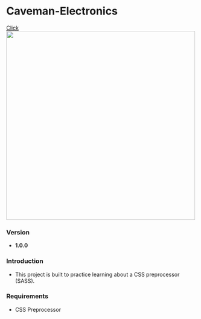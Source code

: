 <h1>Caveman-Electronics</h1> <a href="https://santichoks.github.io/Caveman-Electronics/">Click</a>

<img src="https://github.com/santichoks/Caveman-Electronics/blob/main/img/demo.gif?raw=true" height="500"/>

<h3>Version</h3>
<ul>
    <li><strong>1.0.0</strong></li>
</ul>

<h3>Introduction</h3>
<ul>
    <li>This project is built to practice learning about a CSS preprocessor (SASS).</li>
</ul>

<h3>Requirements</h3>
<ul>
    <li>CSS Preprocessor</li>
</ul>


